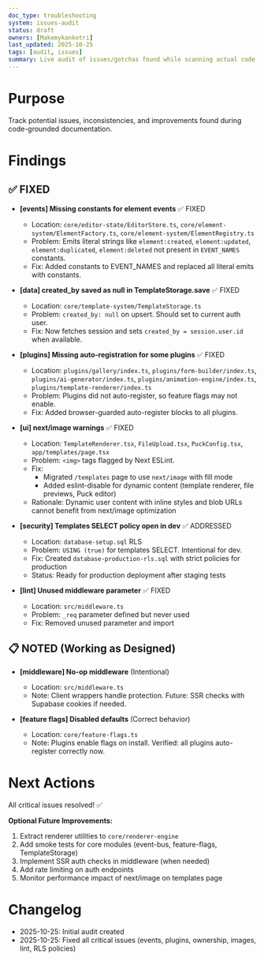 ```yaml
---
doc_type: troubleshooting
system: issues-audit
status: draft
owners: [Makemykankotri]
last_updated: 2025-10-25
tags: [audit, issues]
summary: Live audit of issues/gotchas found while scanning actual code (not old docs).
---
```


# Purpose
Track potential issues, inconsistencies, and improvements found during code-grounded documentation.

# Findings

## ✅ FIXED

- **[events] Missing constants for element events** ✅ FIXED
  - Location: `core/editor-state/EditorStore.ts`, `core/element-system/ElementFactory.ts`, `core/element-system/ElementRegistry.ts`
  - Problem: Emits literal strings like `element:created`, `element:updated`, `element:duplicated`, `element:deleted` not present in `EVENT_NAMES` constants.
  - Fix: Added constants to EVENT_NAMES and replaced all literal emits with constants.

- **[data] created_by saved as null in TemplateStorage.save** ✅ FIXED
  - Location: `core/template-system/TemplateStorage.ts`
  - Problem: `created_by: null` on upsert. Should set to current auth user.
  - Fix: Now fetches session and sets `created_by = session.user.id` when available.

- **[plugins] Missing auto-registration for some plugins** ✅ FIXED
  - Location: `plugins/gallery/index.ts`, `plugins/form-builder/index.ts`, `plugins/ai-generator/index.ts`, `plugins/animation-engine/index.ts`, `plugins/template-renderer/index.ts`
  - Problem: Plugins did not auto-register, so feature flags may not enable.
  - Fix: Added browser-guarded auto-register blocks to all plugins.

- **[ui] next/image warnings** ✅ FIXED
  - Location: `TemplateRenderer.tsx`, `FileUpload.tsx`, `PuckConfig.tsx`, `app/templates/page.tsx`
  - Problem: `<img>` tags flagged by Next ESLint.
  - Fix: 
    - Migrated `/templates` page to use `next/image` with fill mode
    - Added eslint-disable for dynamic content (template renderer, file previews, Puck editor)
  - Rationale: Dynamic user content with inline styles and blob URLs cannot benefit from next/image optimization

- **[security] Templates SELECT policy open in dev** ✅ ADDRESSED
  - Location: `database-setup.sql` RLS
  - Problem: `USING (true)` for templates SELECT. Intentional for dev.
  - Fix: Created `database-production-rls.sql` with strict policies for production
  - Status: Ready for production deployment after staging tests

- **[lint] Unused middleware parameter** ✅ FIXED
  - Location: `src/middleware.ts`
  - Problem: `_req` parameter defined but never used
  - Fix: Removed unused parameter and import

## 📋 NOTED (Working as Designed)

- **[middleware] No-op middleware** (Intentional)
  - Location: `src/middleware.ts`
  - Note: Client wrappers handle protection. Future: SSR checks with Supabase cookies if needed.

- **[feature flags] Disabled defaults** (Correct behavior)
  - Location: `core/feature-flags.ts`
  - Note: Plugins enable flags on install. Verified: all plugins auto-register correctly now.

# Next Actions
All critical issues resolved! ✅

**Optional Future Improvements:**
1. Extract renderer utilities to `core/renderer-engine`
2. Add smoke tests for core modules (event-bus, feature-flags, TemplateStorage)
3. Implement SSR auth checks in middleware (when needed)
4. Add rate limiting on auth endpoints
5. Monitor performance impact of next/image on templates page

# Changelog
- 2025-10-25: Initial audit created
- 2025-10-25: Fixed all critical issues (events, plugins, ownership, images, lint, RLS policies)
